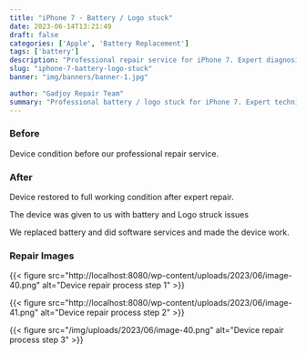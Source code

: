 ```yaml
---
title: "iPhone 7 - Battery / Logo stuck"
date: 2023-06-14T13:21:49
draft: false
categories: ['Apple', 'Battery Replacement']
tags: ['battery']
description: "Professional repair service for iPhone 7. Expert diagnosis and quality repairs in Bangalore."
slug: "iphone-7-battery-logo-stuck"
banner: "img/banners/banner-1.jpg"

author: "Gadjoy Repair Team"
summary: "Professional battery / logo stuck for iPhone 7. Expert technicians, quality parts, warranty included."
---
```


### Before

Device condition before our professional repair service.

### After

Device restored to full working condition after expert repair.

The device was given to us with battery and Logo struck issues

We replaced battery and did software services and made the device work.

### Repair Images

{{< figure src="http://localhost:8080/wp-content/uploads/2023/06/image-40.png" alt="Device repair process step 1" >}}

{{< figure src="http://localhost:8080/wp-content/uploads/2023/06/image-41.png" alt="Device repair process step 2" >}}

{{< figure src="/img/uploads/2023/06/image-40.png" alt="Device repair process step 3" >}}

